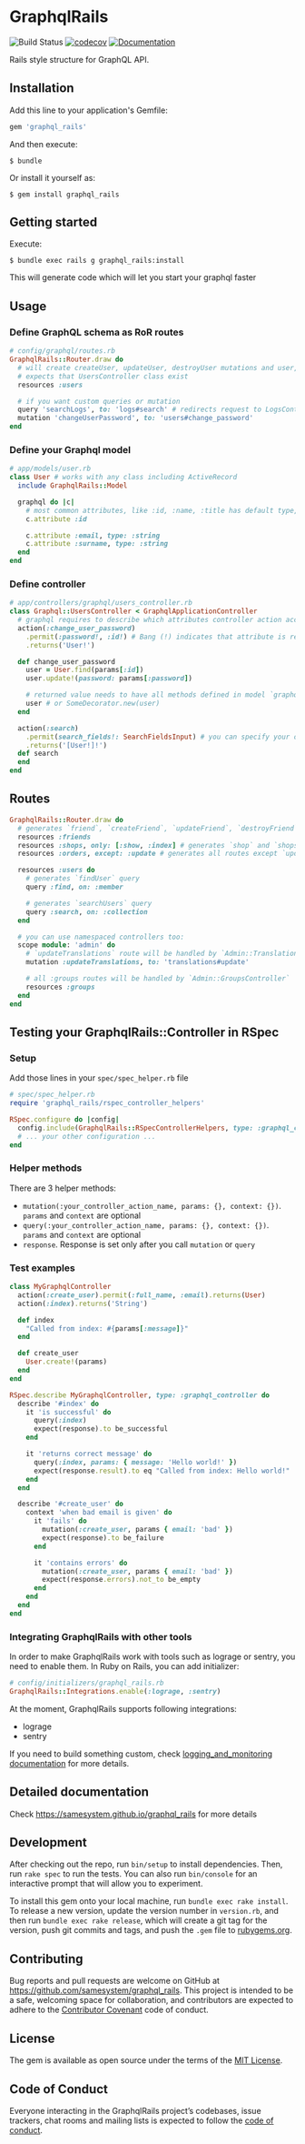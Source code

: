 # GraphqlRails

![Build Status](https://github.com/samesystem/graphql_rails/workflows/Ruby/badge.svg?branch=master)
[![codecov](https://codecov.io/gh/samesystem/graphql_rails/branch/master/graph/badge.svg)](https://codecov.io/gh/samesystem/graphql_rails)
[![Documentation](https://readthedocs.org/projects/ansicolortags/badge/?version=latest)](https://samesystem.github.io/graphql_rails)

Rails style structure for GraphQL API.

## Installation

Add this line to your application's Gemfile:

```ruby
gem 'graphql_rails'
```

And then execute:

    $ bundle

Or install it yourself as:

    $ gem install graphql_rails

## Getting started

Execute:

    $ bundle exec rails g graphql_rails:install

This will generate code which will let you start your graphql faster

## Usage

### Define GraphQL schema as RoR routes

```ruby
# config/graphql/routes.rb
GraphqlRails::Router.draw do
  # will create createUser, updateUser, destroyUser mutations and user, users queries.
  # expects that UsersController class exist
  resources :users

  # if you want custom queries or mutation
  query 'searchLogs', to: 'logs#search' # redirects request to LogsController
  mutation 'changeUserPassword', to: 'users#change_password'
end
```

### Define your Graphql model

```ruby
# app/models/user.rb
class User # works with any class including ActiveRecord
  include GraphqlRails::Model

  graphql do |c|
    # most common attributes, like :id, :name, :title has default type, so you don't have to specify it (but you can!)
    c.attribute :id

    c.attribute :email, type: :string
    c.attribute :surname, type: :string
  end
end
```

### Define controller

```ruby
# app/controllers/graphql/users_controller.rb
class Graphql::UsersController < GraphqlApplicationController
  # graphql requires to describe which attributes controller action accepts and which returns
  action(:change_user_password)
    .permit(:password!, :id!) # Bang (!) indicates that attribute is required
    .returns('User!')

  def change_user_password
    user = User.find(params[:id])
    user.update!(password: params[:password])

    # returned value needs to have all methods defined in model `graphql do` part
    user # or SomeDecorator.new(user)
  end

  action(:search)
    .permit(search_fields!: SearchFieldsInput) # you can specify your own input fields
    .returns('[User!]!')
  def search
  end
end
```

## Routes

```ruby
GraphqlRails::Router.draw do
  # generates `friend`, `createFriend`, `updateFriend`, `destroyFriend`, `friends` routes
  resources :friends
  resources :shops, only: [:show, :index] # generates `shop` and `shops` routes only
  resources :orders, except: :update # generates all routes except `updateOrder`

  resources :users do
    # generates `findUser` query
    query :find, on: :member

    # generates `searchUsers` query
    query :search, on: :collection
  end

  # you can use namespaced controllers too:
  scope module: 'admin' do
    # `updateTranslations` route will be handled by `Admin::TranslationsController`
    mutation :updateTranslations, to: 'translations#update'

    # all :groups routes will be handled by `Admin::GroupsController`
    resources :groups
  end
end
```

## Testing your GraphqlRails::Controller in RSpec

### Setup

Add those lines in your `spec/spec_helper.rb` file

```ruby
# spec/spec_helper.rb
require 'graphql_rails/rspec_controller_helpers'

RSpec.configure do |config|
  config.include(GraphqlRails::RSpecControllerHelpers, type: :graphql_controller)
  # ... your other configuration ...
end
```

### Helper methods

There are 3 helper methods:

* `mutation(:your_controller_action_name, params: {}, context: {})`. `params` and `context` are optional
* `query(:your_controller_action_name, params: {}, context: {})`. `params` and `context` are optional
* `response`. Response is set only after you call `mutation` or `query`

### Test examples

```ruby
class MyGraphqlController
  action(:create_user).permit(:full_name, :email).returns(User)
  action(:index).returns('String')

  def index
    "Called from index: #{params[:message]}"
  end

  def create_user
    User.create!(params)
  end
end

RSpec.describe MyGraphqlController, type: :graphql_controller do
  describe '#index' do
    it 'is successful' do
      query(:index)
      expect(response).to be_successful
    end

    it 'returns correct message' do
      query(:index, params: { message: 'Hello world!' })
      expect(response.result).to eq "Called from index: Hello world!"
    end
  end

  describe '#create_user' do
    context 'when bad email is given' do
      it 'fails' do
        mutation(:create_user, params { email: 'bad' })
        expect(response).to be_failure
      end

      it 'contains errors' do
        mutation(:create_user, params { email: 'bad' })
        expect(response.errors).not_to be_empty
      end
    end
  end
end
```

### Integrating GraphqlRails with other tools

In order to make GraphqlRails work with tools such as lograge or sentry, you need to enable them. In Ruby on Rails, you can add initializer:

```ruby
# config/initializers/graphql_rails.rb
GraphqlRails::Integrations.enable(:lograge, :sentry)
```

At the moment, GraphqlRails supports following integrations:

* lograge
* sentry

If you need to build something custom, check [logging_and_monitoring documentation](logging_and_monitoring/logging_and_monitoring.md) for more details.

## Detailed documentation

Check https://samesystem.github.io/graphql_rails for more details

## Development

After checking out the repo, run `bin/setup` to install dependencies. Then, run `rake spec` to run the tests. You can also run `bin/console` for an interactive prompt that will allow you to experiment.

To install this gem onto your local machine, run `bundle exec rake install`. To release a new version, update the version number in `version.rb`, and then run `bundle exec rake release`, which will create a git tag for the version, push git commits and tags, and push the `.gem` file to [rubygems.org](https://rubygems.org).

## Contributing

Bug reports and pull requests are welcome on GitHub at https://github.com/samesystem/graphql_rails. This project is intended to be a safe, welcoming space for collaboration, and contributors are expected to adhere to the [Contributor Covenant](http://contributor-covenant.org) code of conduct.

## License

The gem is available as open source under the terms of the [MIT License](https://opensource.org/licenses/MIT).

## Code of Conduct

Everyone interacting in the GraphqlRails project’s codebases, issue trackers, chat rooms and mailing lists is expected to follow the [code of conduct](https://github.com/samesystem/graphql_rails/blob/master/CODE_OF_CONDUCT.md).

